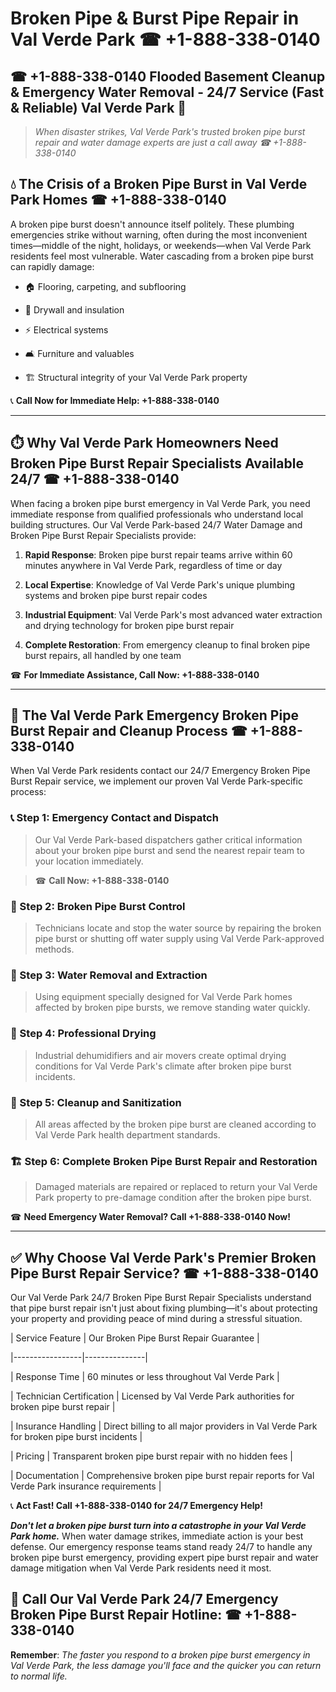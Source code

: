 # Broken Pipe & Burst Pipe Repair in Val Verde Park ☎ +1-888-338-0140  
## ☎ +1-888-338-0140 Flooded Basement Cleanup & Emergency Water Removal - 24/7 Service (Fast & Reliable) Val Verde Park 🚨  

> *When disaster strikes, Val Verde Park's trusted broken pipe burst repair and water damage experts are just a call away ☎ +1-888-338-0140*  

## 💧 The Crisis of a Broken Pipe Burst in Val Verde Park Homes ☎ +1-888-338-0140  

A broken pipe burst doesn't announce itself politely. These plumbing emergencies strike without warning, often during the most inconvenient times—middle of the night, holidays, or weekends—when Val Verde Park residents feel most vulnerable. Water cascading from a broken pipe burst can rapidly damage:  

* 🏠 Flooring, carpeting, and subflooring  
* 🧱 Drywall and insulation  
* ⚡ Electrical systems  
* 🛋️ Furniture and valuables  
* 🏗️ Structural integrity of your Val Verde Park property  

📞 **Call Now for Immediate Help: +1-888-338-0140**  

---  

## ⏱️ Why Val Verde Park Homeowners Need Broken Pipe Burst Repair Specialists Available 24/7 ☎ +1-888-338-0140  

When facing a broken pipe burst emergency in Val Verde Park, you need immediate response from qualified professionals who understand local building structures. Our Val Verde Park-based 24/7 Water Damage and Broken Pipe Burst Repair Specialists provide:  

1. **Rapid Response**: Broken pipe burst repair teams arrive within 60 minutes anywhere in Val Verde Park, regardless of time or day  
2. **Local Expertise**: Knowledge of Val Verde Park's unique plumbing systems and broken pipe burst repair codes  
3. **Industrial Equipment**: Val Verde Park's most advanced water extraction and drying technology for broken pipe burst repair  
4. **Complete Restoration**: From emergency cleanup to final broken pipe burst repairs, all handled by one team  

☎ **For Immediate Assistance, Call Now: +1-888-338-0140**  

---  

## 🔧 The Val Verde Park Emergency Broken Pipe Burst Repair and Cleanup Process ☎ +1-888-338-0140  

When Val Verde Park residents contact our 24/7 Emergency Broken Pipe Burst Repair service, we implement our proven Val Verde Park-specific process:  

### 📞 Step 1: Emergency Contact and Dispatch  
> Our Val Verde Park-based dispatchers gather critical information about your broken pipe burst and send the nearest repair team to your location immediately.  
> ☎ **Call Now: +1-888-338-0140**  

### 🚿 Step 2: Broken Pipe Burst Control  
> Technicians locate and stop the water source by repairing the broken pipe burst or shutting off water supply using Val Verde Park-approved methods.  

### 🌊 Step 3: Water Removal and Extraction  
> Using equipment specially designed for Val Verde Park homes affected by broken pipe bursts, we remove standing water quickly.  

### 💨 Step 4: Professional Drying  
> Industrial dehumidifiers and air movers create optimal drying conditions for Val Verde Park's climate after broken pipe burst incidents.  

### 🧼 Step 5: Cleanup and Sanitization  
> All areas affected by the broken pipe burst are cleaned according to Val Verde Park health department standards.  

### 🏗️ Step 6: Complete Broken Pipe Burst Repair and Restoration  
> Damaged materials are repaired or replaced to return your Val Verde Park property to pre-damage condition after the broken pipe burst.  

☎ **Need Emergency Water Removal? Call +1-888-338-0140 Now!**  

---  

## ✅ Why Choose Val Verde Park's Premier Broken Pipe Burst Repair Service? ☎ +1-888-338-0140  

Our Val Verde Park 24/7 Broken Pipe Burst Repair Specialists understand that pipe burst repair isn't just about fixing plumbing—it's about protecting your property and providing peace of mind during a stressful situation.  

| Service Feature | Our Broken Pipe Burst Repair Guarantee |  
|-----------------|---------------|  
| Response Time | 60 minutes or less throughout Val Verde Park |  
| Technician Certification | Licensed by Val Verde Park authorities for broken pipe burst repair |  
| Insurance Handling | Direct billing to all major providers in Val Verde Park for broken pipe burst incidents |  
| Pricing | Transparent broken pipe burst repair with no hidden fees |  
| Documentation | Comprehensive broken pipe burst repair reports for Val Verde Park insurance requirements |  

📞 **Act Fast! Call +1-888-338-0140 for 24/7 Emergency Help!**  

***Don't let a broken pipe burst turn into a catastrophe in your Val Verde Park home.*** When water damage strikes, immediate action is your best defense. Our emergency response teams stand ready 24/7 to handle any broken pipe burst emergency, providing expert pipe burst repair and water damage mitigation when Val Verde Park residents need it most.  

## 📱 Call Our Val Verde Park 24/7 Emergency Broken Pipe Burst Repair Hotline: ☎ +1-888-338-0140  

**Remember**: *The faster you respond to a broken pipe burst emergency in Val Verde Park, the less damage you'll face and the quicker you can return to normal life.*